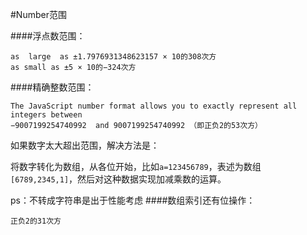 #Number范围

####浮点数范围：
```
as  large  as ±1.7976931348623157 × 10的308次方
as small as ±5 × 10的−324次方
```

####精确整数范围：
```
The JavaScript number format allows you to exactly represent all integers between
−9007199254740992  and 9007199254740992 （即正负2的53次方）
```

如果数字太大超出范围，解决方法是：

将数字转化为数组，从各位开始，比如```a=123456789```，表述为数组```[6789,2345,1]```，然后对这种数据实现加减乘数的运算。

ps：不转成字符串是出于性能考虑
####数组索引还有位操作：
```
正负2的31次方
```

